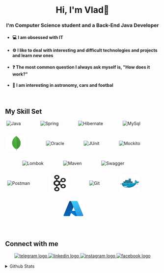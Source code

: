 # **<div align="center">Hi, I'm Vlad👾</div>**  
  

#### **<div align="center"><h3>I'm Computer Science student and a Back-End Java Developer</h3></div>**  

<ul>
<li><h4>💻 I am obsessed with IT</h3></li>
  
<li><h4>⚙️ I like to deal with interesting and difficult technologies and projects and learn new ones</h4></li>   
  
<li><h4>❓ The most common question I always ask myself is, "How does it work?"</h4></li>

<li><h4>💎 I am interesting in astronomy, cars and footbal</h4></li>
  
 </ul>
<br/>  


## My Skill Set  
<div align="center">
  <img align="center" alt="Java" width="65" height="53" style="padding-right:60px; margin-bottom: 30px;" src="https://cdn.jsdelivr.net/gh/devicons/devicon/icons/java/java-original.svg" />
  <img align="center" alt="Spring" width="65" height="53" style="padding-right:60px; margin-bottom: 30px;" src="https://cdn.jsdelivr.net/gh/devicons/devicon/icons/spring/spring-original.svg" />
  <img align="center" alt="Hibernate" width="65" height="53" style="padding-right:60px; margin-bottom: 30px;" src="https://skillicons.dev/icons?i=hibernate" />
  <img align="center" alt="MySql" width="65" height="53" style="padding-right:60px; margin-bottom: 30px;" src="https://cdn.jsdelivr.net/gh/devicons/devicon/icons/mysql/mysql-original.svg" />
  <img align="center" alt="MongoDB" width="65" height="53" style="padding-right:60px; margin-bottom: 30px;" src="https://github.com/devicons/devicon/blob/v2.15.1/icons/mongodb/mongodb-original.svg" />
  <img align="center" alt="Oracle" width="65" height="53" style="padding-right:60px; margin-bottom: 30px;" src="https://cdn.jsdelivr.net/gh/devicons/devicon/icons/oracle/oracle-original.svg" />
  <img align="center" alt="JUnit" width="65" height="53" style="padding-right:60px; margin-bottom: 30px;" src="https://user-images.githubusercontent.com/25181517/117533873-484d4480-afef-11eb-9fad-67c8605e3592.png" />
  <img align="center" alt="Mockito" width="65" height="53" style="padding-right:60px; margin-bottom: 30px;" src="https://user-images.githubusercontent.com/25181517/183892181-ad32b69e-3603-418c-b8e7-99e976c2a784.png" />
  <img align="center" alt="Lombok" width="65" height="53" style="padding-right:60px; margin-bottom: 30px;" src="https://user-images.githubusercontent.com/25181517/190229463-87fa862f-ccf0-48da-8023-940d287df610.png" />
  <img align="center" alt="Maven" width="65" height="53" style="padding-right:60px; margin-bottom: 30px;" src="https://skillicons.dev/icons?i=maven" />
  <img align="center" alt="Swagger" width="65" height="53" style="padding-right:60px; margin-bottom: 30px;" src="https://user-images.githubusercontent.com/25181517/186711335-a3729606-5a78-4496-9a36-06efcc74f800.png" />
  <img align="center" alt="Postman" width="65" height="53" style="padding-right:60px; margin-bottom: 30px;" src="https://skillicons.dev/icons?i=postman" />
  <img align="center" alt="Kafka" width="65" height="53" style="padding-right:60px; margin-bottom: 30px;" src="https://github.com/devicons/devicon/blob/v2.15.1/icons/apachekafka/apachekafka-original.svg" />
  <img align="center" alt="Git" width="65" height="53" style="padding-right:60px; margin-bottom: 30px;" src="https://cdn.jsdelivr.net/gh/devicons/devicon/icons/git/git-original.svg" />
  <img align="center" alt="Docker" width="65" height="53" style="padding-right:60px; margin-bottom: 30px;" src="https://github.com/devicons/devicon/blob/v2.15.1/icons/docker/docker-original.svg" />
  <img align="center" alt="Azure" width="65" height="53" style="padding-right:60px; margin-bottom: 30px;" src="https://github.com/devicons/devicon/blob/v2.15.1/icons/azure/azure-original.svg" />
                 
</div>

<br/>  


## Connect with me  
<div align="center">
  <a href="https://t.me/Vvaldis" target="_blank">
    <img src="https://raw.githubusercontent.com/maurodesouza/profile-readme-generator/master/src/assets/icons/social/telegram/default.svg" width="62" height="50" alt="telegram logo"  />
  </a>
  <a href="https://www.linkedin.com/in/vladyslav-stasyshyn-724295222/" target="_blank">
    <img src="https://raw.githubusercontent.com/maurodesouza/profile-readme-generator/master/src/assets/icons/social/linkedin/default.svg" width="62" height="50" alt="linkedin logo"  />
  </a>
  <a href="https://www.instagram.com/_valdiss/" target="_blank">
    <img src="https://raw.githubusercontent.com/maurodesouza/profile-readme-generator/master/src/assets/icons/social/instagram/default.svg" width="62" height="50" alt="instagram logo"  />
  </a>
  <a href="https://www.facebook.com/vladik.stas" target="_blank">
    <img src="https://raw.githubusercontent.com/maurodesouza/profile-readme-generator/master/src/assets/icons/social/facebook/default.svg" width="62" height="50" alt="facebook logo"  />
  </a>
</div> 
  

<br/>  


<details><summary> Github Stats </summary><table><tr><td valign="top" width="50%">

<div align="center"><img src="https://github-readme-stats.vercel.app/api?username=Valdiq&show_icons=true&count_private=true&hide_border=true" align="center" /></div>

</td><td valign="top" width="50%">

<img src="https://github-readme-stats.vercel.app/api/top-langs/?username=Valdiq&hide_border=true&layout=compact" align="left" />

</td></tr></table></details>
<br />
